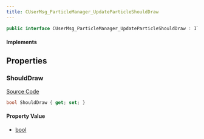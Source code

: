 ```yaml
---
title: CUserMsg_ParticleManager_UpdateParticleShouldDraw
---
```


```csharp
public interface CUserMsg_ParticleManager_UpdateParticleShouldDraw : ITypedProtobuf<CUserMsg_ParticleManager_UpdateParticleShouldDraw>, INativeHandle
```

#### Implements

## Properties

### ShouldDraw

[Source Code](https://github.com/swiftly-solution/swiftlys2/blob/main/managed/src/SwiftlyS2.Generated/Protobufs/Interfaces/CUserMsg_ParticleManager_UpdateParticleShouldDraw.cs#L13)

```csharp
bool ShouldDraw { get; set; }
```

#### Property Value

- [bool](https://learn.microsoft.com/dotnet/api/system.boolean)

